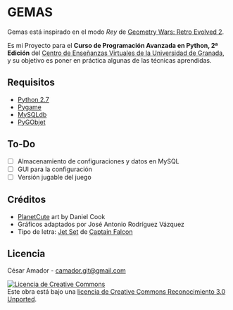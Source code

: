 GEMAS
=====

Gemas está inspirado en el modo *Rey* de [Geometry Wars: Retro Evolved 2](http://en.wikipedia.org/wiki/Geometry_Wars:_Retro_Evolved_2).

Es mi Proyecto para el **Curso de Programación
Avanzada en Python, 2ª Edición** del [Centro de Enseñanzas Virtuales de la
Universidad de Granada](http://cevug.ugr.es), y su objetivo es poner en práctica
algunas de las técnicas aprendidas.

Requisitos
----------
* [Python 2.7](http://www.python.org/)
* [Pygame](http://www.pygame.org)
* [MySQLdb](http://sourceforge.net/projects/mysql-python/)
* [PyGObjet](https://live.gnome.org/PyGObject)

To-Do
-----
- [ ] Almacenamiento de configuraciones y datos en MySQL
- [ ] GUI para la configuración
- [ ] Versión jugable del juego

Créditos
--------
- [PlanetCute](http://www.lostgarden.com/2007/05/dancs-miraculously-flexible-game.html) art by Daniel Cook 
- Gráficos adaptados por José Antonio Rodríguez Vázquez
- Tipo de letra: [Jet Set](http://www.fontspace.com/captain-falcon/jet-set) de [Captain Falcon](http://www.fontspace.com/captain-falcon)

Licencia
--------

César Amador - camador.git@gmail.com 

<a rel="license" href="http://creativecommons.org/licenses/by/3.0/deed.es_ES"><img alt="Licencia de Creative Commons" style="border-width:0" src="http://i.creativecommons.org/l/by/3.0/88x31.png" /></a><br />
Este obra está bajo una <a rel="license" href="http://creativecommons.org/licenses/by/3.0/deed.es_ES">licencia de Creative Commons Reconocimiento 3.0 Unported</a>.
